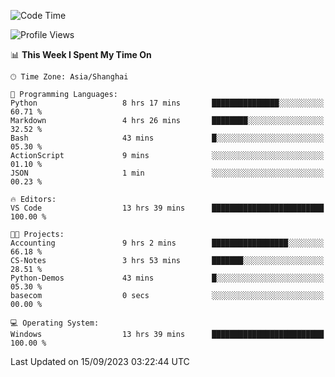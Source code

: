 <!--START_SECTION:waka-->
![Code Time](http://img.shields.io/badge/Code%20Time-1%2C250%20hrs%2010%20mins-blue)

![Profile Views](http://img.shields.io/badge/Profile%20Views-0-blue)

📊 **This Week I Spent My Time On** 

```text
🕑︎ Time Zone: Asia/Shanghai

💬 Programming Languages: 
Python                   8 hrs 17 mins       ███████████████░░░░░░░░░░   60.71 % 
Markdown                 4 hrs 26 mins       ████████░░░░░░░░░░░░░░░░░   32.52 % 
Bash                     43 mins             █░░░░░░░░░░░░░░░░░░░░░░░░   05.30 % 
ActionScript             9 mins              ░░░░░░░░░░░░░░░░░░░░░░░░░   01.10 % 
JSON                     1 min               ░░░░░░░░░░░░░░░░░░░░░░░░░   00.23 % 

🔥 Editors: 
VS Code                  13 hrs 39 mins      █████████████████████████   100.00 % 

🐱‍💻 Projects: 
Accounting               9 hrs 2 mins        █████████████████░░░░░░░░   66.18 % 
CS-Notes                 3 hrs 53 mins       ███████░░░░░░░░░░░░░░░░░░   28.51 % 
Python-Demos             43 mins             █░░░░░░░░░░░░░░░░░░░░░░░░   05.30 % 
basecom                  0 secs              ░░░░░░░░░░░░░░░░░░░░░░░░░   00.00 % 

💻 Operating System: 
Windows                  13 hrs 39 mins      █████████████████████████   100.00 % 
```


 Last Updated on 15/09/2023 03:22:44 UTC
<!--END_SECTION:waka-->